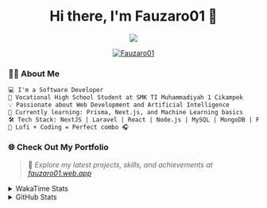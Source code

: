 <h1 align="center">Hi there, I'm Fauzaro01 👋</h1>

<p align="center">
  <img src="https://readme-typing-svg.herokuapp.com?font=Fira+Code&size=22&pause=1000&center=true&vCenter=true&width=460&lines=Full+Stack+Web+Developer;Self-Taught+Programmer;Always+Learning+New+Things;Love+to+Build+Cool+Stuff+😎" />
</p>

<p align="center">
  <a href="https://github.com/Fauzaro01">
    <img src="https://komarev.com/ghpvc/?username=Fauzaro01&label=Profile+views&color=blue&style=flat" alt="Fauzaro01" />
  </a>
</p>

### 👨‍💻 About Me

```txt
💻 I'm a Software Developer
🏫 Vocational High School Student at SMK TI Muhammadiyah 1 Cikampek
💡 Passionate about Web Development and Artificial Intelligence
🌱 Currently learning: Prisma, Next.js, and Machine Learning basics
🛠️ Tech Stack: NextJS | Laravel | React | Node.js | MySQL | MongoDB | PrismaJS
🎵 Lofi + Coding = Perfect combo 🎧
```


### 🌐 Check Out My Portfolio

> 📎 *Explore my latest projects, skills, and achievements at [fauzaro01.web.app](https://fauzaro01.web.app)*


<details>
  <summary>
     WakaTime Stats
  </summary>
  <br>
  
  <!--START_SECTION:waka-->

```txt
From: 10 September 2021 - To: 22 August 2025

Total Time: 955 hrs 44 mins

JavaScript          312 hrs 49 mins ████████▒░░░░░░░░░░░░░░░░   32.73 %
PHP                 181 hrs 50 mins ████▓░░░░░░░░░░░░░░░░░░░░   19.03 %
HTML                106 hrs 59 mins ██▓░░░░░░░░░░░░░░░░░░░░░░   11.20 %
Blade Template      86 hrs 15 mins  ██▒░░░░░░░░░░░░░░░░░░░░░░   09.03 %
EJS                 68 hrs 34 mins  █▓░░░░░░░░░░░░░░░░░░░░░░░   07.18 %
Java                41 hrs 50 mins  █░░░░░░░░░░░░░░░░░░░░░░░░   04.38 %
CSS                 36 hrs 30 mins  █░░░░░░░░░░░░░░░░░░░░░░░░   03.82 %
JSON                34 hrs 6 mins   █░░░░░░░░░░░░░░░░░░░░░░░░   03.57 %
Python              13 hrs 52 mins  ▒░░░░░░░░░░░░░░░░░░░░░░░░   01.45 %
TypeScript          10 hrs 31 mins  ▒░░░░░░░░░░░░░░░░░░░░░░░░   01.10 %
```

<!--END_SECTION:waka-->
</details>
<details>
  <summary>
    GitHub Stats
  </summary>
  <br>
  <div align="center">
    <img src="https://github-readme-stats.vercel.app/api?username=Fauzaro01&show_icons=true&theme=algolia" alt="Fauzaro01's GitHub Stats" style="margin: 20px;" />
    <img src="https://github-readme-streak-stats.herokuapp.com/?user=Fauzaro01&theme=algolia" alt="Fauzaro01's GitHub Streak" style="margin: 20px;" />
  </div>

  <div align="center">
    <img src="https://github-readme-stats.vercel.app/api?username=Fauzaro01&show_icons=true&locale=en&count_private=true&hide_rank=true&custom_title=My%20GitHub%20Stats&disable_animations=true&theme=algolia" alt="Fauzaro01's Stars" style="margin: 20px;" />
    <img src="https://github-readme-stats.vercel.app/api/top-langs/?username=Fauzaro01&langs_count=8&theme=algolia&layout=compact" alt="Top Languages" style="margin: 20px;" />
  </div>
</details>
